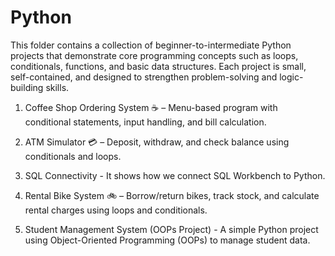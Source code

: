 # Python
This folder contains a collection of beginner-to-intermediate Python projects that demonstrate core programming concepts such as loops, conditionals, functions, and basic data structures. Each project is small, self-contained, and designed to strengthen problem-solving and logic-building skills.

1. Coffee Shop Ordering System ☕ – Menu-based program with conditional statements, input handling, and bill calculation.

2. ATM Simulator 💳 – Deposit, withdraw, and check balance using conditionals and loops.
3. SQL Connectivity - It shows how we connect SQL Workbench to Python.
4. Rental Bike System 🚲 – Borrow/return bikes, track stock, and calculate rental charges using loops and conditionals.
5. Student Management System (OOPs Project) - A simple Python project using Object-Oriented Programming (OOPs) to manage student data.
